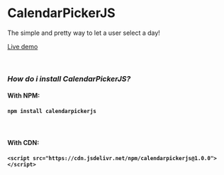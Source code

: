 # CalendarPickerJS

The simple and pretty way to let a user select a day!

[Live demo](https://mathiaspicker.com/CalendarPickerJS)

&nbsp;

### **_How do i install CalendarPickerJS?_**

#### With NPM:

#### `npm install calendarpickerjs`

&nbsp;

#### With CDN:

#### `<script src="https://cdn.jsdelivr.net/npm/calendarpickerjs@1.0.0"></script>`
